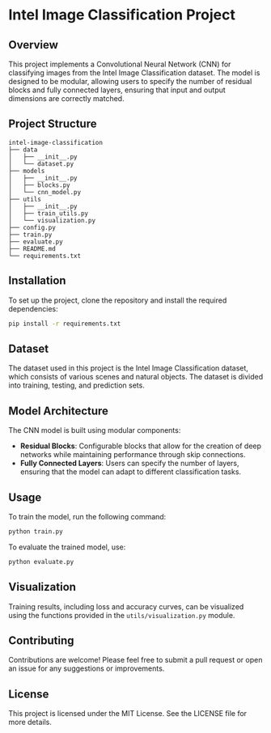 # Intel Image Classification Project

## Overview
This project implements a Convolutional Neural Network (CNN) for classifying images from the Intel Image Classification dataset. The model is designed to be modular, allowing users to specify the number of residual blocks and fully connected layers, ensuring that input and output dimensions are correctly matched.

## Project Structure
```
intel-image-classification
├── data
│   ├── __init__.py
│   └── dataset.py
├── models
│   ├── __init__.py
│   ├── blocks.py
│   └── cnn_model.py
├── utils
│   ├── __init__.py
│   ├── train_utils.py
│   └── visualization.py
├── config.py
├── train.py
├── evaluate.py
├── README.md
└── requirements.txt
```

## Installation
To set up the project, clone the repository and install the required dependencies:

```bash
pip install -r requirements.txt
```

## Dataset
The dataset used in this project is the Intel Image Classification dataset, which consists of various scenes and natural objects. The dataset is divided into training, testing, and prediction sets.

## Model Architecture
The CNN model is built using modular components:
- **Residual Blocks**: Configurable blocks that allow for the creation of deep networks while maintaining performance through skip connections.
- **Fully Connected Layers**: Users can specify the number of layers, ensuring that the model can adapt to different classification tasks.

## Usage
To train the model, run the following command:

```bash
python train.py
```

To evaluate the trained model, use:

```bash
python evaluate.py
```

## Visualization
Training results, including loss and accuracy curves, can be visualized using the functions provided in the `utils/visualization.py` module.

## Contributing
Contributions are welcome! Please feel free to submit a pull request or open an issue for any suggestions or improvements.

## License
This project is licensed under the MIT License. See the LICENSE file for more details.